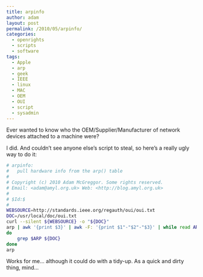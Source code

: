 ```yaml
---
title: arpinfo
author: adam
layout: post
permalink: /2010/05/arpinfo/
categories:
  - openrights
  - scripts
  - software
tags:
  - Apple
  - arp
  - geek
  - IEEE
  - linux
  - MAC
  - OEM
  - OUI
  - script
  - sysadmin
---
```

Ever wanted to know who the OEM/Supplier/Manufacturer of network devices attached to a machine were?

I did. And couldn&#8217;t see anyone else&#8217;s script to steal, so here&#8217;s a really ugly way to do it: 

```bash
# arpinfo:
#   pull hardware info from the arp() table
#
# Copyright (c) 2010 Adam McGreggor. Some rights reserved.
# Email: <adam@amyl.org.uk> Web: <http://blog.amyl.org.uk>
#
# $Id:$
#
WEBSOURCE=http://standards.ieee.org/regauth/oui/oui.txt
DOC=/usr/local/doc/oui.txt
curl --silent ${WEBSOURCE} -o "${DOC}"
arp | awk '{print $3}' | awk -F: '{print $1"-"$2"-"$3}' | while read ARP
do
    grep $ARP ${DOC}
done
arp
```

Works for me&#8230; although it could do with a tidy-up. As a quick and dirty thing, mind&#8230;
